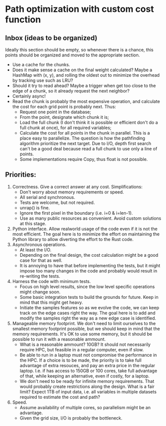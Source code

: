 # Path optimization with custom cost function


## Inbox (ideas to be organized)

Ideally this section should be empty, so whenever there is a chance, this
points should be organized and moved to the appropriate section.

- Use a cache for the chunks.
- Does it make sense a cache on the final weight calculated? Maybe
  a HashMap with (x, y), and rolling the oldest out to minimize
  the overhead by tracking use such as LRU?
- Should it try to read ahead? Maybe a trigger when get too close
  to the edge of a chunk, so it already request the next neighbor?
- Certainly async!
- Read the chunk is probably the most expensive operation, and
  calculate the cost for each grid point is probably next. Thus:
  - Request one point in the database;
  - From the point, designate which chunk it is;
  - Load the full chunk (I don't think it is possible or efficient
    don't do a full chunk at once), for all required variables;
  - Calculate the cost for all points in the chunk in parallel.
    This is a place easy to parallelize. The question is how the
    pathfinding algorithm prioritize the next target. Due to I/O,
    depth first search can't be a good deal because read a full
    chunk to use only a line of points.
  - Some implementations require Copy, thus float is not possible.

## Priorities:

1. Correctness. Give a correct answer at any cost.
   Simplifications:
   - Don't worry about memory requirements or speed.
   - All serial and synchronous.
   - Tests are welcome, but not required.
   - unrap() is fine.
   - Ignore the first pixel in the boundary (i.e. i=0 & i=len-1).
   - Use as many public resources as convenient. Avoid custom solutions
     at this stage.
2. Python interface.
   Allow realworld usage of the code even if it is not the most efficient.
   The goal here is to minimize the effort on maintaining the Python
   library to allow diverting the effort to the Rust code.
3. Asynchronous operations.
   - At least the I/O.
   - Depending on the final design, the cost calculation might be a good
     case for that as well.
   - It is annoying to have that before implementing the tests, but it
     might impose too many changes in the code and probably would result
     in re-writing the tests.
4. Harness the code with minimum tests.
   - Focus on high level results, since the low level specific operations
     might change soon.
   - Some basic integration tests to build the grounds for future. Keep
     in mind that this might get heavy.
   - Initiate the samples features so as we evolve the code, we can keep
     track on the edge cases right the way. The goal here is to add and
     modify the samples right the way as a new edge case is identified.
5. Manageable memory footprint.
   We don't need to limit ourselves to the smallest memory footprint
   possible, but we should keep in mind that the memory requirements.
   It's OK to use some memory, but it should be possible to run it with
   a reasonable ammount.
   - What is a reasonable ammount? 10GB? It should not necessarily require
     HPC, but feasible in a regular computer, even if slow.
   - Be able to run in a laptop must not compromise the performance in
     the HPC. If a choice is to be made, the priority is to take full
     advantage of extra resouces, and pay an extra price in the regular
     laptop. I.e. if has access to 150GB or 100 cores, take full advantage
     of that, while keeping an alternative, even if costly, for a laptop.
   - We don't need to be ready for infinite memory requirements. That
     would probably create restrictions along the design. What is a fair
     limit? Expect 1TB of input data, i.e. all variables in multiple
     datasets required to estimate the cost and path?
6. Speed.
   - Assume availability of multiple cores, so parallelism might
     be an advantage.
   - Given the grid size, I/O is probably the bottleneck.
